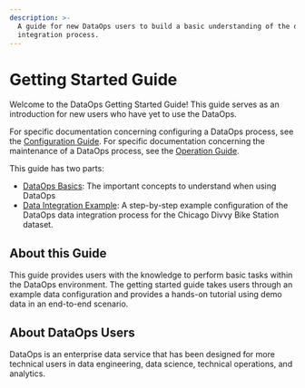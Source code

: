 ```yaml
---
description: >-
  A guide for new DataOps users to build a basic understanding of the data
  integration process.
---
```


# Getting Started Guide

Welcome to the DataOps Getting Started Guide! This guide serves as an introduction for new users who have yet to use the DataOps.

For specific documentation concerning configuring a DataOps process, see the [Configuration Guide](../configuring-the-data-integration-process/). For specific documentation concerning the maintenance of a DataOps process, see the [Operation Guide](https://github.com/west-monroe-partners/rapdocs/tree/dbdd67bb9146c835a1a1a52830857289997bebd8/operation-guide/README.md).

This guide has two parts:

* [DataOps Basics](rap-basics/): The important concepts to understand when using DataOps
* [Data Integration Example](data-integration-example/): A step-by-step example configuration of the DataOps data integration process for the Chicago Divvy Bike Station dataset.

## About this Guide

This guide provides users with the knowledge to perform basic tasks within the DataOps environment. The getting started guide takes users through an example data configuration and provides a hands-on tutorial using demo data in an end-to-end scenario.

## About DataOps Users

DataOps is an enterprise data service that has been designed for more technical users in data engineering, data science, technical operations, and analytics.

